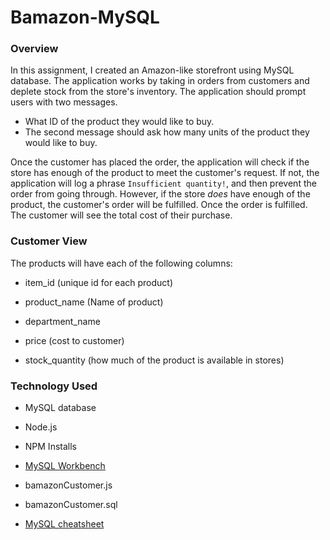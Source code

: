 # Bamazon-MySQL

### Overview
In this assignment, I created an Amazon-like storefront using MySQL database. The application works by taking in orders from customers and deplete stock from the store's inventory. The application should prompt users with two messages.

   * What ID of the product they would like to buy.
   * The second message should ask how many units of the product they would like to buy.

Once the customer has placed the order, the application will check if the store has enough of the product to meet the customer's request. If not, the application will log a phrase `Insufficient quantity!`, and then prevent the order from going through. However, if the store _does_ have enough of the product, the customer's order will be fulfilled. Once the order is fulfilled. The customer will see the total cost of their purchase.

### Customer View

The products will have each of the following columns:

   * item_id (unique id for each product)

   * product_name (Name of product)

   * department_name

   * price (cost to customer)

   * stock_quantity (how much of the product is available in stores)



### Technology Used

* MySQL database

* Node.js

* NPM Installs

* <a href="https://devhints.io/mysql">MySQL Workbench</a>

* bamazonCustomer.js

* bamazonCustomer.sql

* <a href="https://devhints.io/mysql">MySQL cheatsheet</a>
